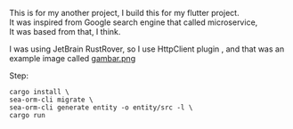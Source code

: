 This is for my another project, I build this for my flutter project.\
It was inspired from Google search engine that called microservice,\
It was based from that, I think.

I was using JetBrain RustRover, so I use HttpClient plugin \, 
and that was an example image called <ins>gambar.png</ins>

Step:
```
cargo install \
sea-orm-cli migrate \
sea-orm-cli generate entity -o entity/src -l \
cargo run
```
